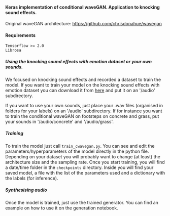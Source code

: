 #### Keras implementation of conditional waveGAN. Application to knocking sound effects.

Original waveGAN architecture: https://github.com/chrisdonahue/wavegan

#### Requirements
```
Tensorflow >= 2.0
Librosa
```

##### Using the knocking sound effects with emotion dataset or your own sounds.

We focused on knocking sound effects and recorded a dataset to train the model. If you want to train your model on the knocking sound effects with emotion dataset you can download it from [here](https://zenodo.org/record/3668503) and put it on an '/audio' subdirectory.

If you want to use your own sounds, just place your .wav files (organised in folders for your labels) on an '/audio' subdirectory. If for instance you want to train the conditional waveGAN on footsteps on concrete and grass, put your sounds in '/audio/concrete' and '/audio/grass'.

##### Training

To train the model just call ``` train_cwavegan.py ```. You can see and edit the parameters/hyperparameters of the model directly in the python file. Depending on your dataset you will probably want to change (at least) the architecture size and the sampling rate.  Once you start training, you will find a date/time folder in the ```checkpoints``` directory. Inside you will find your saved model, a file with the list of the parameters used and a dictionary with the labels (for inference).


##### Synthesising audio

Once the model is trained, just use the trained generator. You can find an example on how to use it on the generation notebook.